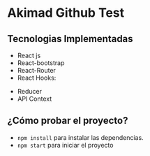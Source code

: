 # Akimad Github Test

## Tecnologias Implementadas
- React js
- React-bootstrap
- React-Router
- React Hooks:
 * Reducer
 * API Context


## ¿Cómo probar el proyecto?
- `npm install` para instalar las dependencias.
- `npm start` para iniciar el proyecto

